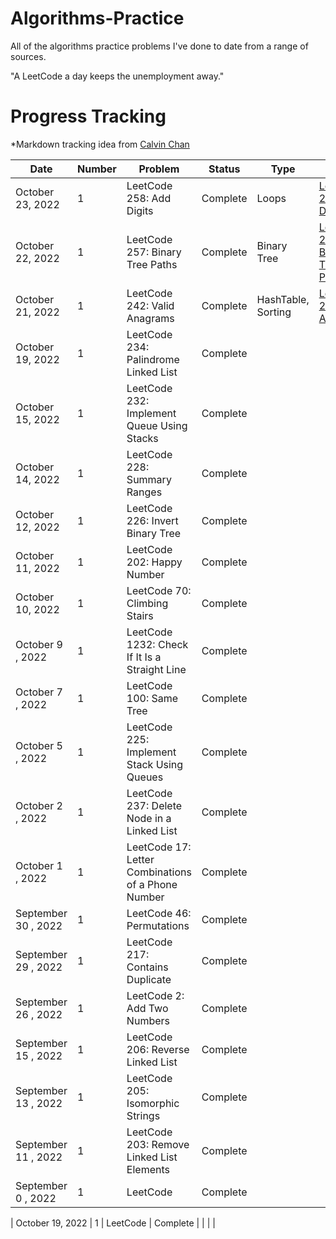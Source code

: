 # Algorithms-Practice

All of the algorithms practice problems I've done to date from a range of sources.

"A LeetCode a day keeps the unemployment away."

# Progress Tracking
*Markdown tracking idea from [Calvin Chan](https://github.com/calvinchankf)

| Date                 | Number  | Problem                                                                                                                                  | Status                     | Type                            | URL                                                                                                        | Notes                                                                                                                        |
| -------------------- | ------- | ---------------------------------------------------------------------------------------------------------------------------------------- | -------------------------- |-------------------------------- | ---------------------------------------------------------------------------------------------------------- | ---------------------------------------------------------------------------------------------------------------------------- |
| October 23, 2022     | 1       | LeetCode 258: Add Digits                                                                                                                 | Complete                   | Loops                           | [LeetCode 258: Add Digits](https://leetcode.com/problems/add-digits/)                                      |                                                                                                                              |
| October 22, 2022     | 1       | LeetCode 257: Binary Tree Paths                                                                                                          | Complete                   | Binary Tree                     | [LeetCode 257: Binary Tree Paths](https://leetcode.com/problems/binary-tree-paths/)                        |                                                                                                                              |
| October 21, 2022     | 1       | LeetCode 242: Valid Anagrams                                                                                                             | Complete                   | HashTable, Sorting              | [LeetCode 242: Valid Anagrams](https://leetcode.com/problems/valid-anagram/)                               |                                                                                                                              |
| October 19, 2022     | 1       | LeetCode 234: Palindrome Linked List                                                                                                     | Complete                   |                                 |                                                                                                            |                                                                                                                              |
| October 15, 2022     | 1       | LeetCode 232: Implement Queue Using Stacks                                                                                               | Complete                   |                                 |                                                                                                            |                                                                                                                              |
| October 14, 2022     | 1       | LeetCode 228: Summary Ranges                                                                                                             | Complete                   |                                 |                                                                                                            |                                                                                                                              |
| October 12, 2022     | 1       | LeetCode 226: Invert Binary Tree                                                                                                         | Complete                   |                                 |                                                                                                            |                                                                                                                              |
| October 11, 2022     | 1       | LeetCode 202: Happy Number                                                                                                               | Complete                   |                                 |                                                                                                            |                                                                                                                              |
| October 10, 2022     | 1       | LeetCode 70: Climbing Stairs                                                                                                             | Complete                   |                                 |                                                                                                            |                                                                                                                              |
| October 9 , 2022     | 1       | LeetCode 1232: Check If It Is a Straight Line                                                                                            | Complete                   |                                 |                                                                                                            |                                                                                                                              |
| October 7 , 2022     | 1       | LeetCode 100: Same Tree                                                                                                                  | Complete                   |                                 |                                                                                                            |                                                                                                                              |
| October 5 , 2022     | 1       | LeetCode 225: Implement Stack Using Queues                                                                                               | Complete                   |                                 |                                                                                                            |                                                                                                                              |
| October 2 , 2022     | 1       | LeetCode 237: Delete Node in a Linked List                                                                                               | Complete                   |                                 |                                                                                                            |                                                                                                                              |
| October 1 , 2022     | 1       | LeetCode 17: Letter Combinations of a Phone Number                                                                                       | Complete                   |                                 |                                                                                                            |                                                                                                                              |
| September 30 , 2022  | 1       | LeetCode 46: Permutations                                                                                                                | Complete                   |                                 |                                                                                                            |                                                                                                                              |
| September 29 , 2022  | 1       | LeetCode 217: Contains Duplicate                                                                                                         | Complete                   |                                 |                                                                                                            |                                                                                                                              |
| September 26 , 2022  | 1       | LeetCode 2: Add Two Numbers                                                                                                              | Complete                   |                                 |                                                                                                            |                                                                                                                              |
| September 15 , 2022  | 1       | LeetCode 206: Reverse Linked List                                                                                                        | Complete                   |                                 |                                                                                                            |                                                                                                                              |
| September 13 , 2022  | 1       | LeetCode 205: Isomorphic Strings                                                                                                         | Complete                   |                                 |                                                                                                            |                                                                                                                              |
| September 11 , 2022  | 1       | LeetCode 203: Remove Linked List Elements                                                                                                | Complete                   |                                 |                                                                                                            |                                                                                                                              |
| September 0 , 2022   | 1       | LeetCode                                                                                                                                 | Complete                   |                                 |                                                                                                            |                                                                                                                              |






| October 19, 2022     | 1       | LeetCode                                                                                                                                 | Complete                   |                                 |                                                                                                            |                                                                                                                              |
